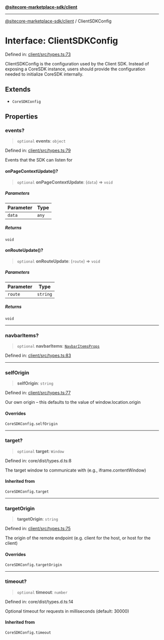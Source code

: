 [**@sitecore-marketplace-sdk/client**](../README.md)

***

[@sitecore-marketplace-sdk/client](../README.md) / ClientSDKConfig

# Interface: ClientSDKConfig

Defined in: [client/src/types.ts:73](https://github.com/Sitecore/sitecore-marketplace-sdk/blob/a15dca7cb666bfc995f5b0ffe9b11bcaff15c96c/packages/client/src/types.ts#L73)

ClientSDKConfig is the configuration used by the Client SDK.
Instead of exposing a CoreSDK instance, users should provide the
configuration needed to initialize CoreSDK internally.

## Extends

- `CoreSDKConfig`

## Properties

### events?

> `optional` **events**: `object`

Defined in: [client/src/types.ts:79](https://github.com/Sitecore/sitecore-marketplace-sdk/blob/a15dca7cb666bfc995f5b0ffe9b11bcaff15c96c/packages/client/src/types.ts#L79)

Events that the SDK can listen for

#### onPageContextUpdate()?

> `optional` **onPageContextUpdate**: (`data`) => `void`

##### Parameters

| Parameter | Type |
| ------ | ------ |
| `data` | `any` |

##### Returns

`void`

#### onRouteUpdate()?

> `optional` **onRouteUpdate**: (`route`) => `void`

##### Parameters

| Parameter | Type |
| ------ | ------ |
| `route` | `string` |

##### Returns

`void`

***

### navbarItems?

> `optional` **navbarItems**: [`NavbarItemsProps`](NavbarItemsProps.md)

Defined in: [client/src/types.ts:83](https://github.com/Sitecore/sitecore-marketplace-sdk/blob/a15dca7cb666bfc995f5b0ffe9b11bcaff15c96c/packages/client/src/types.ts#L83)

***

### selfOrigin

> **selfOrigin**: `string`

Defined in: [client/src/types.ts:77](https://github.com/Sitecore/sitecore-marketplace-sdk/blob/a15dca7cb666bfc995f5b0ffe9b11bcaff15c96c/packages/client/src/types.ts#L77)

Our own origin – this defaults to the value of window.location.origin

#### Overrides

`CoreSDKConfig.selfOrigin`

***

### target?

> `optional` **target**: `Window`

Defined in: core/dist/types.d.ts:8

The target window to communicate with (e.g., iframe.contentWindow)

#### Inherited from

`CoreSDKConfig.target`

***

### targetOrigin

> **targetOrigin**: `string`

Defined in: [client/src/types.ts:75](https://github.com/Sitecore/sitecore-marketplace-sdk/blob/a15dca7cb666bfc995f5b0ffe9b11bcaff15c96c/packages/client/src/types.ts#L75)

The origin of the remote endpoint (e.g. client for the host, or host for the client)

#### Overrides

`CoreSDKConfig.targetOrigin`

***

### timeout?

> `optional` **timeout**: `number`

Defined in: core/dist/types.d.ts:14

Optional timeout for requests in milliseconds (default: 30000)

#### Inherited from

`CoreSDKConfig.timeout`
